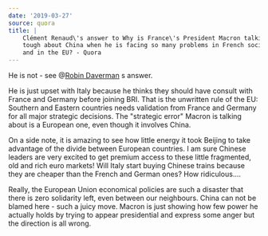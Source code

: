 ```yaml
---
date: '2019-03-27'
source: quora
title: |
    Clément Renaud\'s answer to Why is France\'s President Macron talking
    tough about China when he is facing so many problems in French society
    and in the EU? - Quora
---
```


He is not - see @[Robin
Daverman](http://quora.com/profile/Robin-Daverman) s answer.

He is just upset with Italy because he thinks they should have consult
with France and Germany before joining BRI. That is the unwritten rule
of the EU: Southern and Eastern countries needs validation from France
and Germany for all major strategic decisions. The "strategic error"
Macron is talking about is a European one, even though it involves
China.

On a side note, it is amazing to see how little energy it took Beijing
to take advantage of the divide between European countries. I am sure
Chinese leaders are very excited to get premium access to these little
fragmented, old and rich euro markets! Will Italy start buying Chinese
trains because they are cheaper than the French and German ones? How
ridiculous....

Really, the European Union economical policies are such a disaster that
there is zero solidarity left, even between our neighbours. China can
not be blamed here - such a juicy move. Macron is just showing how few
power he actually holds by trying to appear presidential and express
some anger but the direction is all wrong.
